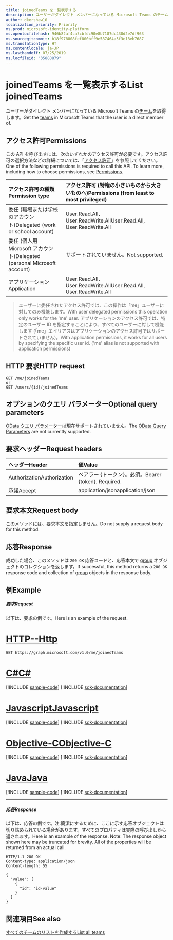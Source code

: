 ```yaml
---
title: joinedTeams を一覧表示する
description: ユーザーがダイレクト メンバーになっている Microsoft Teams のチームを取得します。
author: dkershaw10
localization_priority: Priority
ms.prod: microsoft-identity-platform
ms.openlocfilehash: 946b82af4ca5cbfdc90e8b7187dc438d2e7df963
ms.sourcegitcommit: b18f978808fef800bff9e587464a5f3e18eb7687
ms.translationtype: HT
ms.contentlocale: ja-JP
ms.lasthandoff: 07/25/2019
ms.locfileid: "35888879"
---
```

# <a name="list-joinedteams"></a><span data-ttu-id="8c766-103">joinedTeams を一覧表示する</span><span class="sxs-lookup"><span data-stu-id="8c766-103">List joinedTeams</span></span>



<span data-ttu-id="8c766-104">ユーザーがダイレクト メンバーになっている Microsoft Teams の[チーム](../resources/team.md)を取得します。</span><span class="sxs-lookup"><span data-stu-id="8c766-104">Get the [teams](../resources/team.md) in Microsoft Teams that the user is a direct member of.</span></span>
 
## <a name="permissions"></a><span data-ttu-id="8c766-105">アクセス許可</span><span class="sxs-lookup"><span data-stu-id="8c766-105">Permissions</span></span>
<span data-ttu-id="8c766-p101">この API を呼び出すには、次のいずれかのアクセス許可が必要です。アクセス許可の選択方法などの詳細については、「[アクセス許可](/graph/permissions-reference)」を参照してください。</span><span class="sxs-lookup"><span data-stu-id="8c766-p101">One of the following permissions is required to call this API. To learn more, including how to choose permissions, see [Permissions](/graph/permissions-reference).</span></span>

|<span data-ttu-id="8c766-108">アクセス許可の種類</span><span class="sxs-lookup"><span data-stu-id="8c766-108">Permission type</span></span>      | <span data-ttu-id="8c766-109">アクセス許可 (特権の小さいものから大きいものへ)</span><span class="sxs-lookup"><span data-stu-id="8c766-109">Permissions (from least to most privileged)</span></span>              |
|:--------------------|:---------------------------------------------------------|
|<span data-ttu-id="8c766-110">委任 (職場または学校のアカウント)</span><span class="sxs-lookup"><span data-stu-id="8c766-110">Delegated (work or school account)</span></span> | <span data-ttu-id="8c766-111">User.Read.All、User.ReadWrite.All</span><span class="sxs-lookup"><span data-stu-id="8c766-111">User.Read.All, User.ReadWrite.All</span></span>    |
|<span data-ttu-id="8c766-112">委任 (個人用 Microsoft アカウント)</span><span class="sxs-lookup"><span data-stu-id="8c766-112">Delegated (personal Microsoft account)</span></span> | <span data-ttu-id="8c766-113">サポートされていません。</span><span class="sxs-lookup"><span data-stu-id="8c766-113">Not supported.</span></span>    |
|<span data-ttu-id="8c766-114">アプリケーション</span><span class="sxs-lookup"><span data-stu-id="8c766-114">Application</span></span> | <span data-ttu-id="8c766-115">User.Read.All、User.ReadWrite.All</span><span class="sxs-lookup"><span data-stu-id="8c766-115">User.Read.All, User.ReadWrite.All</span></span> |

> <span data-ttu-id="8c766-116">ユーザーに委任されたアクセス許可では、この操作は「me」ユーザーに対してのみ機能します。</span><span class="sxs-lookup"><span data-stu-id="8c766-116">With user delegated permissions this operation only works for the 'me' user.</span></span> 
> <span data-ttu-id="8c766-117">アプリケーションのアクセス許可では、特定のユーザー ID を指定することにより、すべてのユーザーに対して機能します (「me」エイリアスはアプリケーションのアクセス許可ではサポートされていません)。</span><span class="sxs-lookup"><span data-stu-id="8c766-117">With application permissions, it works for all users by specifying  the specific user id. ('me' alias is not supported with application permissions)</span></span>

## <a name="http-request"></a><span data-ttu-id="8c766-118">HTTP 要求</span><span class="sxs-lookup"><span data-stu-id="8c766-118">HTTP request</span></span>
<!-- { "blockType": "ignored" } -->
```http
GET /me/joinedTeams
or
GET /users/{id}/joinedTeams
```

## <a name="optional-query-parameters"></a><span data-ttu-id="8c766-119">オプションのクエリ パラメーター</span><span class="sxs-lookup"><span data-stu-id="8c766-119">Optional query parameters</span></span>
<span data-ttu-id="8c766-120">[OData クエリ パラメーター](https://developer.microsoft.com/graph/docs/concepts/query_parameters)は現在サポートされていません。</span><span class="sxs-lookup"><span data-stu-id="8c766-120">The [OData Query Parameters](https://developer.microsoft.com/graph/docs/concepts/query_parameters) are not currently supported.</span></span>

## <a name="request-headers"></a><span data-ttu-id="8c766-121">要求ヘッダー</span><span class="sxs-lookup"><span data-stu-id="8c766-121">Request headers</span></span>
| <span data-ttu-id="8c766-122">ヘッダー</span><span class="sxs-lookup"><span data-stu-id="8c766-122">Header</span></span>       | <span data-ttu-id="8c766-123">値</span><span class="sxs-lookup"><span data-stu-id="8c766-123">Value</span></span> |
|:---------------|:--------|
| <span data-ttu-id="8c766-124">Authorization</span><span class="sxs-lookup"><span data-stu-id="8c766-124">Authorization</span></span>  | <span data-ttu-id="8c766-p103">ベアラー {トークン}。必須。</span><span class="sxs-lookup"><span data-stu-id="8c766-p103">Bearer {token}. Required.</span></span>  |
| <span data-ttu-id="8c766-127">承諾</span><span class="sxs-lookup"><span data-stu-id="8c766-127">Accept</span></span>  | <span data-ttu-id="8c766-128">application/json</span><span class="sxs-lookup"><span data-stu-id="8c766-128">application/json</span></span>|

## <a name="request-body"></a><span data-ttu-id="8c766-129">要求本文</span><span class="sxs-lookup"><span data-stu-id="8c766-129">Request body</span></span>
<span data-ttu-id="8c766-130">このメソッドには、要求本文を指定しません。</span><span class="sxs-lookup"><span data-stu-id="8c766-130">Do not supply a request body for this method.</span></span>

## <a name="response"></a><span data-ttu-id="8c766-131">応答</span><span class="sxs-lookup"><span data-stu-id="8c766-131">Response</span></span>

<span data-ttu-id="8c766-132">成功した場合、このメソッドは `200 OK` 応答コードと、応答本文で [group](../resources/group.md) オブジェクトのコレクションを返します。</span><span class="sxs-lookup"><span data-stu-id="8c766-132">If successful, this method returns a `200 OK` response code and collection of [group](../resources/group.md) objects in the response body.</span></span>
## <a name="example"></a><span data-ttu-id="8c766-133">例</span><span class="sxs-lookup"><span data-stu-id="8c766-133">Example</span></span>
##### <a name="request"></a><span data-ttu-id="8c766-134">要求</span><span class="sxs-lookup"><span data-stu-id="8c766-134">Request</span></span>
<span data-ttu-id="8c766-135">以下は、要求の例です。</span><span class="sxs-lookup"><span data-stu-id="8c766-135">Here is an example of the request.</span></span>

# <a name="httptabhttp"></a>[<span data-ttu-id="8c766-136">HTTP</span><span class="sxs-lookup"><span data-stu-id="8c766-136">--Http</span></span>](#tab/http)
<!-- {
  "blockType": "request",
  "name": "get_joinedteams"
}-->
```http
GET https://graph.microsoft.com/v1.0/me/joinedTeams
```
# <a name="ctabcsharp"></a>[<span data-ttu-id="8c766-137">C#</span><span class="sxs-lookup"><span data-stu-id="8c766-137">C#</span></span>](#tab/csharp)
[!INCLUDE [sample-code](../includes/snippets/csharp/get-joinedteams-csharp-snippets.md)]
[!INCLUDE [sdk-documentation](../includes/snippets/snippets-sdk-documentation-link.md)]

# <a name="javascripttabjavascript"></a>[<span data-ttu-id="8c766-138">Javascript</span><span class="sxs-lookup"><span data-stu-id="8c766-138">Javascript</span></span>](#tab/javascript)
[!INCLUDE [sample-code](../includes/snippets/javascript/get-joinedteams-javascript-snippets.md)]
[!INCLUDE [sdk-documentation](../includes/snippets/snippets-sdk-documentation-link.md)]

# <a name="objective-ctabobjc"></a>[<span data-ttu-id="8c766-139">Objective-C</span><span class="sxs-lookup"><span data-stu-id="8c766-139">Objective-C</span></span>](#tab/objc)
[!INCLUDE [sample-code](../includes/snippets/objc/get-joinedteams-objc-snippets.md)]
[!INCLUDE [sdk-documentation](../includes/snippets/snippets-sdk-documentation-link.md)]

# <a name="javatabjava"></a>[<span data-ttu-id="8c766-140">Java</span><span class="sxs-lookup"><span data-stu-id="8c766-140">Java</span></span>](#tab/java)
[!INCLUDE [sample-code](../includes/snippets/java/get-joinedteams-java-snippets.md)]
[!INCLUDE [sdk-documentation](../includes/snippets/snippets-sdk-documentation-link.md)]

---

##### <a name="response"></a><span data-ttu-id="8c766-141">応答</span><span class="sxs-lookup"><span data-stu-id="8c766-141">Response</span></span>
<span data-ttu-id="8c766-p104">以下は、応答の例です。注:簡潔にするために、ここに示す応答オブジェクトは切り詰められている場合があります。すべてのプロパティは実際の呼び出しから返されます。</span><span class="sxs-lookup"><span data-stu-id="8c766-p104">Here is an example of the response. Note: The response object shown here may be truncated for brevity. All of the properties will be returned from an actual call.</span></span>
<!-- {
  "blockType": "response",
  "truncated": true,
  "@odata.type": "microsoft.graph.group",
  "isCollection": true
} -->
```http
HTTP/1.1 200 OK
Content-type: application/json
Content-length: 55

{
  "value": [
    {
      "id": "id-value"
    }
  ]
}
```

## <a name="see-also"></a><span data-ttu-id="8c766-145">関連項目</span><span class="sxs-lookup"><span data-stu-id="8c766-145">See also</span></span>
[<span data-ttu-id="8c766-146">すべてのチームのリストを作成する</span><span class="sxs-lookup"><span data-stu-id="8c766-146">List all teams</span></span>](/graph/teams-list-all-teams)

<!-- uuid: 8fcb5dbc-d5aa-4681-8e31-b001d5168d79
2015-10-25 14:57:30 UTC -->
<!-- {
  "type": "#page.annotation",
  "description": "List joinedTeams",
  "keywords": "",
  "section": "documentation",
  "tocPath": "",
  "suppressions": [
  ]
}-->
